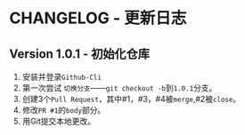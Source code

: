 # CHANGELOG - 更新日志
## Version 1.0.1 - 初始化仓库

1. 安装并登录`Github-Cli`  
2. 第一次尝试 `切换分支`——`git checkout -b`到`1.0.1`分支。  
3. 创建3个`Pull Request`，其中#1，#3，#4被`merge`,#2被`close`。  
4. 修改`PR #1`的`body`部分。  
5. 用Git提交本地更改。

